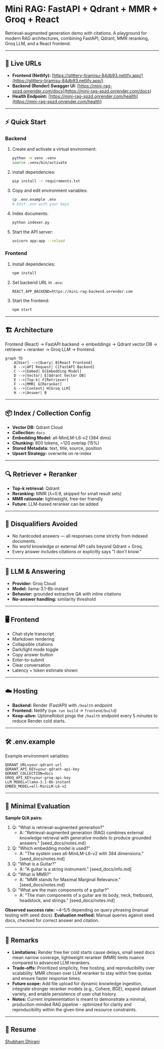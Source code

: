 # Mini RAG: FastAPI + Qdrant + MMR + Groq + React

Retrieval-augmented generation demo with citations. A playground for modern RAG architectures, combining FastAPI, Qdrant, MMR reranking, Groq LLM, and a React frontend.

---

## 🚀 Live URLs
- **Frontend (Netlify):** [https://glittery-tiramisu-84db93.netlify.app/](https://glittery-tiramisu-84db93.netlify.app/)
- **Backend (Render) Swagger UI:** [https://mini-rag-spzd.onrender.com/docs](https://mini-rag-spzd.onrender.com/docs)
- **Health Endpoint:** [https://mini-rag-spzd.onrender.com/health](https://mini-rag-spzd.onrender.com/health)

---

## ⚡ Quick Start

### Backend
1. Create and activate a virtual environment:
   ```bash
   python -m venv .venv
   source .venv/bin/activate
   ```
2. Install dependencies:
   ```bash
   pip install -r requirements.txt
   ```
3. Copy and edit environment variables:
   ```bash
   cp .env.example .env
   # Edit .env with your keys
   ```
4. Index documents:
   ```bash
   python indexer.py
   ```
5. Start the API server:
   ```bash
   uvicorn app:app --reload
   ```

### Frontend
1. Install dependencies:
   ```bash
   npm install
   ```
2. Set backend URL in `.env`:
   ```env
   REACT_APP_BACKEND=https://mini-rag-backend.onrender.com
   ```
3. Start the frontend:
   ```bash
   npm start
   ```

---

## 🏗️ Architecture

Frontend (React) → FastAPI backend → embeddings → Qdrant vector DB → retriever + reranker → Groq LLM → frontend.

```mermaid
graph TD
    A[User] -->|Query| B[React Frontend]
    B -->|API Request| C[FastAPI Backend]
    C -->|Embed| D[Embedding Model]
    D -->|Vector| E[Qdrant Vector DB]
    E -->|Top-k| F[Retriever]
    F -->|MMR| G[Reranker]
    G -->|Context| H[Groq LLM]
    H -->|Answer| B
```

---

## 📦 Index / Collection Config
- **Vector DB:** Qdrant Cloud
- **Collection:** `docs`
- **Embedding Model:** all-MiniLM-L6-v2 (384 dims)
- **Chunking:** 800 tokens, ~120 overlap (15%)
- **Stored Metadata:** text, title, source, position
- **Upsert Strategy:** overwrite on re-index

---

## 🔍 Retriever + Reranker
- **Top-k retrieval:** Qdrant
- **Reranking:** MMR (λ=0.9, skipped for small result sets)
- **MMR rationale:** lightweight, free-tier friendly
- **Future:** LLM-based reranker can be added

---

## 🚫 Disqualifiers Avoided
- No hardcoded answers — all responses come strictly from indexed documents.
- No world knowledge or external API calls beyond Qdrant + Groq.
- Every answer includes citations or explicitly says "I don't know."

---

## 🤖 LLM & Answering
- **Provider:** Groq Cloud
- **Model:** llama-3.1-8b-instant
- **Behavior:** grounded extractive QA with inline citations
- **No-answer handling:** similarity threshold

---

## 🖥️ Frontend
- Chat-style transcript
- Markdown rendering
- Collapsible citations
- Dark/light mode toggle
- Copy answer button
- Enter-to-submit
- Clear conversation
- Latency + token estimate shown

---

## ☁️ Hosting
- **Backend:** Render (FastAPI) with `/health` endpoint
- **Frontend:** Netlify (`npm run build` → `frontend/build`)
- **Keep-alive:** UptimeRobot pings the `/health` endpoint every 5 minutes to reduce Render cold starts.

---

## 🛠️ .env.example
Example environment variables:
```env
QDRANT_URL=your-qdrant-url
QDRANT_API_KEY=your-qdrant-api-key
QDRANT_COLLECTION=docs
GROQ_API_KEY=your-groq-api-key
LLM_MODEL=llama-3.1-8b-instant
EMBED_MODEL=all-MiniLM-L6-v2
```

---

## 🧪 Minimal Evaluation
**Sample Q/A pairs:**
1. Q: "What is retrieval-augmented generation?"
   - A: "Retrieval-augmented generation (RAG) combines external knowledge retrieval with generative models to produce grounded answers." [seed_docs/notes.md]
2. Q: "Which embedding model is used?"
   - A: "The system uses all-MiniLM-L6-v2 with 384 dimensions." [seed_docs/notes.md]
3. Q: "What is a Guitar?"
   - A: "A guitar is a string instrument." [seed_docs/info.md]
4. Q: "What is MMR?"
   - A: "MMR stands for Maximal Marginal Relevance." [seed_docs/notes.md]
5. Q: "What are the main components of a guitar?"
   - A: "The main components of a guitar are its body, neck, fretboard, headstock, and strings." [seed_docs/notes.md]

**Observed success rate:** ~4–5/5 depending on query phrasing (manual testing with seed docs).
**Evaluation method:** Manual queries against seed docs, checked for correct answer and citation.

---

## 💬 Remarks
- **Limitations:** Render free tier cold starts cause delays, small seed docs mean narrow coverage, lightweight reranker (MMR) limits nuance compared to advanced LLM rerankers.
- **Trade-offs:** Prioritized simplicity, free hosting, and reproducibility over scalability. MMR chosen over LLM reranker to stay within free quotas and ensure faster response times.
- **Future scope:** Add file upload for dynamic knowledge ingestion, integrate stronger reranker models (e.g., Cohere, BGE), expand dataset variety, and enable persistence of user chat history.
- **Notes:** Current implementation is meant to demonstrate a minimal, production-minded RAG pipeline - optimized for clarity and reproducibility within the given time and resource constraints.

---

## 📄 Resume
[Shubham Dhirani](https://drive.google.com/file/d/10Zarsixc51SE_YeIkT5dSTM85JmvuAcW/view?usp=drive_link)
